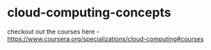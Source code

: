# cloud-computing-concepts
checkout out the courses here - https://www.coursera.org/specializations/cloud-computing#courses
